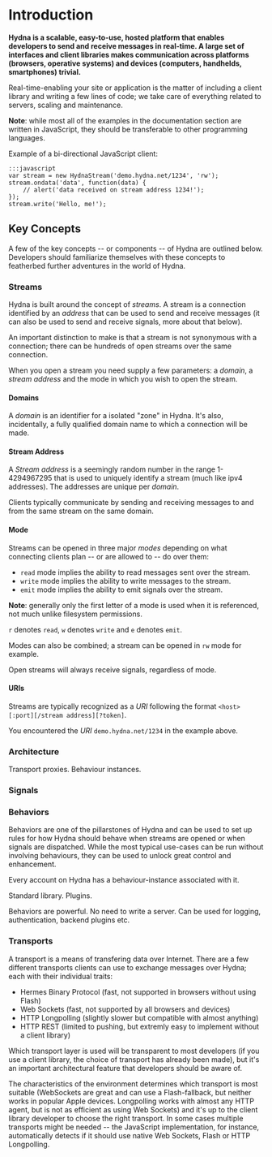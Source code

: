# Introduction

**Hydna is a scalable, easy-to-use, hosted platform that enables developers to
send and receive messages in real-time. A large set of interfaces and client
libraries makes communication across platforms (browsers, operative systems)
and devices (computers, handhelds, smartphones) trivial.**

Real-time-enabling your site or application is the matter of including a
client library and writing a few lines of code; we take care of everything
related to servers, scaling and maintenance.

**Note**: while most all of the examples in the documentation section are
written in JavaScript, they should be transferable to other programming
languages.

Example of a bi-directional JavaScript client:

    :::javascript
    var stream = new HydnaStream('demo.hydna.net/1234', 'rw');
    stream.ondata('data', function(data) {
        // alert('data received on stream address 1234!');
    });
    stream.write('Hello, me!');

## Key Concepts

A few of the key concepts -- or components -- of Hydna are outlined below.
Developers should familiarize themselves with these concepts to featherbed 
further adventures in the world of Hydna.

### Streams

Hydna is built around the concept of *streams*. A stream is a connection
identified by an *address* that can be used to send and receive messages (it
can also be used to send and receive signals, more about that below).

An important distinction to make is that a stream is not synonymous with a
connection; there can be hundreds of open streams over the same connection.

When you open a stream you need supply a few parameters: a *domain*, a
*stream address* and the mode in which you wish to open the stream.

#### Domains

A *domain* is an identifier for a isolated "zone" in Hydna. It's also,
incidentally, a fully qualified domain name to which a connection will be
made.

#### Stream Address

A *Stream address* is a seemingly random number in the range 1-4294967295 that
is used to uniquely identify a stream (much like ipv4 addresses). The
addresses are unique per *domain*.

Clients typically communicate by sending and receiving messages to and from
the same stream on the same domain.

#### Mode

Streams can be opened in three major *modes* depending on what connecting
clients plan -- or are allowed to -- do over them:

- `read` mode implies the ability to read messages sent over the stream.
- `write` mode implies the ability to write messages to the stream.
- `emit` mode implies the ability to emit signals over the stream.

**Note**: generally only the first letter of a mode is used when it is
referenced, not much unlike filesystem permissions.

`r` denotes `read`, `w` denotes `write` and `e` denotes `emit`.

Modes can also be combined; a stream can be opened in `rw` mode for example.

Open streams will always receive signals, regardless of mode.

#### URIs

Streams are typically recognized as a *URI* following the format 
`<host>[:port][/stream address][?token]`.

You encountered the *URI* `demo.hydna.net/1234` in the example above. 

### Architecture

Transport proxies. Behaviour instances.

### Signals

### Behaviors

Behaviors are one of the pillarstones of Hydna and can be used to set up
rules for how Hydna should behave when streams are opened or when signals
are dispatched. While the most typical use-cases can be run without involving
behaviours, they can be used to unlock great control and enhancement.

Every account on Hydna has a behaviour-instance associated with it.

Standard library. Plugins.

Behaviors are powerful. No need to write a server. Can be used for logging,
authentication, backend plugins etc.

### Transports

A transport is a means of transfering data over Internet. There are a few
different transports clients can use to exchange messages over Hydna; each
with their individual traits:

- Hermes Binary Protocol (fast, not supported in browsers without using Flash)
- Web Sockets (fast, not supported by all browsers and devices)
- HTTP Longpolling (slightly slower but compatible with almost anything)
- HTTP REST (limited to pushing, but extremly easy to implement without a
  client library)

Which transport layer is used will be transparent to most developers (if you
use a client library, the choice of transport has already been made), but it's
an important architectural feature that developers should be aware of.

The characteristics of the environment determines which transport is most
suitable (WebSockets are great and can use a Flash-fallback, but neither works
in popular Apple devices. Longpolling works with almost any HTTP agent, but is
not as efficient as using Web Sockets) and it's up to the client library
developer to choose the right transport. In some cases multiple transports
might be needed -- the JavaScript implementation, for instance, automatically
detects if it should use native Web Sockets, Flash or HTTP Longpolling.
